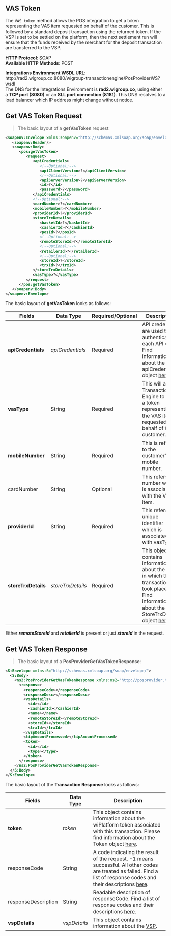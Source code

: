 ## VAS Token

The `VAS token` method allows the POS integration to get a token representing the VAS item requested on behalf of the customer. This is followed by a standard deposit transaction using the returned token. If the VSP is set to be settled on the platform, then the next settlement run will ensure that the funds received by the merchant for the deposit transaction are transferred to the VSP.

<b>HTTP Protocol</b>: SOAP <br>
<b>Available HTTP Methods</b>: POST <br>

<aside class="notice">
<b>Integrations Environment WSDL URL</b>: http://rad2.wigroup.co:8080/wigroup-transactionengine/PosProviderWS?wsdl
</aside>

<aside class="warning">
The DNS for the Integrations Environment is <b>rad2.wigroup.co</b>, using either a <b>TCP port (8080)</b> or an <b>SLL port connection (8181)</b>. This DNS resolves to a load balancer which IP address might change without notice.
</aside>

## Get VAS Token Request

> The basic layout of a <b>getVasToken</b> request:

```xml
<soapenv:Envelope xmlns:soapenv="http://schemas.xmlsoap.org/soap/envelope/" xmlns:pos="http://posprovider.te.wigroup.com/">
   <soapenv:Header/>
   <soapenv:Body>
      <pos:getVasToken>
         <request>
            <apiCredentials>
               <!--Optional:-->
               <apiClientVersion>?</apiClientVersion>
               <!--Optional:-->
               <apiServerVersion>?</apiServerVersion>
               <id>?</id>
               <password>?</password>
            </apiCredentials>
            <!--Optional:-->
            <cardNumber>?</cardNumber>
            <mobileNumber>?</mobileNumber>
            <providerId>?</providerId>
            <storeTrxDetails>
               <basketId>?</basketId>
               <cashierId>?</cashierId>
               <posId>?</posId>
               <!--Optional:-->
               <remoteStoreId>?</remoteStoreId>
               <!--Optional:-->
               <retailerId>?</retailerId>
               <!--Optional:-->
               <storeId>?</storeId>
               <trxId>?</trxId>
            </storeTrxDetails>
            <vasType>?</vasType>
         </request>
      </pos:getVasToken>
   </soapenv:Body>
</soapenv:Envelope>
```

The basic layout of <b>getVasToken</b> looks as follows:

Fields | Data Type | Required/Optional | Description
------ | --------- | ----------------- | -----------
<b>apiCredentials</b> | *apiCredentials* | Required | API credentials are used to authenticate each API call. Find information about the apiCredentials object <a href="index.html#api-credentials">here</a>.
<b>vasType</b>| String | Required | This will allow Transaction Engine to book a token representing the VAS item requested on behalf of the customer.
<b>mobileNumber</b>| String | Required | This is refers to the customer's mobile number.
cardNumber | String| Optional| This refers to a number which is associated with the VAS item.
<b>providerId</b> | String | Required | This refers to a unique identifier which is associated with vasType.
<b>storeTrxDetails</b> | *storeTrxDetails* | Required | This object contains information about the store in which the transaction took place. Find information about the StoreTrxDetails object <a href="index.html#store-transaction-details">here</a>.


<aside class="warning">Either <b><i>remoteStoreId</i></b> and <b><i>retailerId</i></b> is present or just <b><i>storeId</i></b> in the request.</aside>

## Get VAS Token Response

> The basic layout of a <b>PosProviderGetVasTokenResponse</b>:

```xml
<S:Envelope xmlns:S="http://schemas.xmlsoap.org/soap/envelope/">
  <S:Body>
    <ns2:PosProviderGetVasTokenResponse xmlns:ns2="http://posprovider.te.wigroup.com/">
      <response>
        <responseCode></responseCode>
        <responseDesc></responseDesc>
        <vspDetails>
          <id></id>
          <cashierId></cashierId>
          <name></name>
          <remoteStoreId></remoteStoreId>
          <storeId></storeId>
          <trxId></trxId>
        </vspDetails>
        <tipAmountProcessed></tipAmountProcessed>
        <token>
          <id></id>
          <type></type>
        </token>
      </response>
    </ns2:PosProviderGetVasTokenResponse>
  </S:Body>
</S:Envelope>
```
The basic layout of the <b>Transaction Response</b> looks as follows:

Fields | Data Type | Description
------ | --------- | -----------
<b>token</b> | *token* | This object contains information about the wiPlatform token associated with this transaction. Please find information about the Token object <a href="index.html#token">here</a>.
responseCode | String| A code indicating the result of the request. -1 means successful. All other codes are treated as failed. Find a list of response codes and their descriptions <a href="index.html#transaction-engine">here</a>.
responseDescription | String | Readable description of responseCode. Find a list of response codes and their descriptions <a href="index.html#transaction-engine">here</a>.
<b>vspDetails</b> | *vspDetails* | This object contains information about the <a href="index.html#vsp">VSP</a>.
